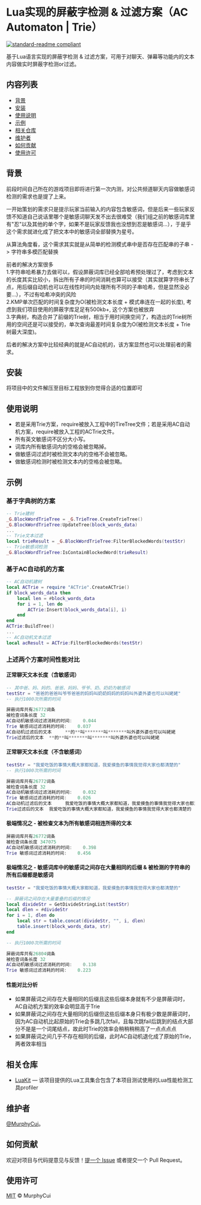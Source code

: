 # Lua实现的屏蔽字检测 & 过滤方案（AC Automaton | Trie）

[![standard-readme compliant](https://img.shields.io/badge/readme%20style-standard-brightgreen.svg?style=flat-square)](https://github.com/RichardLitt/standard-readme)

基于Lua语言实现的屏蔽字检测 & 过滤方案，可用于对聊天、弹幕等功能内的文本内容做实时屏蔽字检测or过滤。

## 内容列表

- [背景](#背景)
- [安装](#安装)
- [使用说明](#使用说明)
- [示例](#示例)
- [相关仓库](#相关仓库)
- [维护者](#维护者)
- [如何贡献](#如何贡献)
- [使用许可](#使用许可)

## 背景

前段时间自己所在的游戏项目即将进行第一次内测，对公共频道聊天内容做敏感词检测的需求也是提了上来。

一开始策划的需求只是提示玩家当前输入的内容包含敏感词，但是后来一些玩家反馈不知道自己说话里哪个是敏感词聊天发不出去很难受（我们组之前的敏感词库里有"忍"以及其他的单个字，如果不是玩家反馈我也没想到忍是敏感词...），于是乎这个需求就进化成了把文本中的敏感词全部替换为星号。

从算法角度看，这个需求其实就是从简单的检测模式串中是否存在匹配串的子串 -> 字符串多模匹配替换

前者的解决方案很多  
1.字符串哈希暴力去做可以，假设屏蔽词库已经全部哈希预处理过了，考虑到文本的长度其实比较小，拆出所有子串的时间消耗也算可以接受（其实就算字符串长了点，用后缀自动机也可以在线性时间内处理所有不同的子串哈希，但是显然没必要...），不过有哈希冲突的风险  
2.KMP单次匹配的时间复杂度为O(被检测文本长度 + 模式串连在一起的长度), 考虑到我们项目使用的屏蔽字库足足有500kb+, 这个方案也被放弃  
3.字典树，构造合并了前缀的Trie树，相当于用时间换空间了，构造出的Trie树所用的空间还是可以接受的，单次查询最差时间复杂度为O(被检测文本长度 + Trie树最大深度)。  

后者的解决方案中比较经典的就是AC自动机的，该方案显然也可以处理前者的需求。

## 安装

将项目中的文件解压至目标工程放到你觉得合适的位置即可

## 使用说明

- 若是采用Trie方案，require被放入工程中的TireTree文件；若是采用AC自动机方案，require被放入工程的ACTrie文件。
- 所有英文敏感词不区分大小写。
- 词库内所有敏感词内的空格会被忽略掉。
- 做敏感词过滤时被检测文本内的空格不会被忽略。
- 做敏感词检测时被检测文本内的空格会被忽略。

## 示例
### 基于字典树的方案

```lua
-- Trie建树
_G.BlockWordTrieTree = _G.TrieTree.CreateTrieTree()
_G.BlockWordTrieTree:UpdateTree(block_words_data)
...
-- Trie文本过滤
local trieResult = _G.BlockWordTrieTree:FilterBlockedWords(testStr)
-- Trie敏感词检测
_G.BlockWordTrieTree:IsContainBlockedWord(trieResult)
```
### 基于AC自动机的方案

```lua
-- AC自动机建树
local ACTrie = require "ACTrie".CreateACTrie()
if block_words_data then
    local len = #block_words_data
    for i = 1, len do
        ACTrie:Insert(block_words_data[i], i)
    end
end
ACTrie:BuildTree()
...
-- AC自动机文本过滤
local acResult = ACTrie:FilterBlockedWords(testStr)
```

### 上述两个方案时间性能对比
#### 正常聊天文本长度（含敏感词）

```lua
-- 其中爸、妈、妈的、爸爸、妈妈、爷爷、奶、奶奶为敏感词
testStr = "爸爸的爸爸叫爷爷爸爸的妈妈叫奶奶妈妈的妈妈叫外婆外婆也可以叫姥姥"
-- 执行1000次所需的时间

屏蔽词库共有26772词条
被检查词条长度	32
AC自动机敏感词过滤消耗的时间: 	0.044
Trie 敏感词过滤消耗的时间: 	0.037
AC自动机过滤后的文本 	**的**叫*******叫*******叫外婆外婆也可以叫姥姥
Trie过滤后的文本 	**的**叫*******叫*******叫外婆外婆也可以叫姥姥
```

#### 正常聊天文本长度（不含敏感词）

```lua
testStr = "我爱吃饭的事情大概大家都知道，我爱摸鱼的事情我觉得大家也都清楚的"
-- 执行1000次所需的时间

屏蔽词库共有26772词条
被检查词条长度	32
AC自动机敏感词过滤消耗的时间: 	0.032
Trie 敏感词过滤消耗的时间: 	0.026
AC自动机过滤后的文本 	我爱吃饭的事情大概大家都知道，我爱摸鱼的事情我觉得大家也都清楚的
Trie过滤后的文本 	我爱吃饭的事情大概大家都知道，我爱摸鱼的事情我觉得大家也都清楚的
```

#### 极端情况之 - 被检查文本为所有敏感词相连所得的文本
```lua
屏蔽词库共有26772词条
被检查词条长度	347075
AC自动机敏感词过滤消耗的时间: 	0.398
Trie 敏感词过滤消耗的时间: 	0.456
```


#### 极端情况之 - 敏感词库中的敏感词之间存在大量相同的后缀 & 被检测的字符串的所有后缀都是敏感词
```lua
testStr = "我爱吃饭的事情大概大家都知道，我爱摸鱼的事情我觉得大家也都清楚的"

-- 屏蔽词之间存在大量重叠的后缀的情况
local divideStr = GetDivideStringList(testStr)
local dlen = #divideStr
for i = 1, dlen do
    local str = table.concat(divideStr, "", i, dlen)
    table.insert(block_words_data, str)
end

-- 执行1000次所需的时间

屏蔽词库共有26804词条
被检查词条长度	32
AC自动机敏感词过滤消耗的时间: 	0.138
Trie 敏感词过滤消耗的时间: 	0.223
```

#### 性能对比分析

- 如果屏蔽词之间存在大量相同的后缀且这些后缀本身就有不少是屏蔽词时，AC自动机方案的效率会明显高于Trie
- 如果屏蔽词之间存在大量相同的后缀但这些后缀本身只有极少数是屏蔽词时，因为AC自动机比起原始的Trie会多跳几次fail，且每次跳fail后跳到的结点大部分不是是一个词尾结点，故此时Trie的效率会稍稍稍稍高了一点点点点
- 如果屏蔽词之间几乎不存在相同的后缀，此时AC自动机退化成了原始的Trie，两者效率相当

## 相关仓库

- [LuaKit](https://github.com/cooee/LuaKit) — 该项目提供的Lua工具集合包含了本项目测试使用的Lua性能检测工具profiler

## 维护者

[@MurphyCui](https://github.com/CMurphyc)。

## 如何贡献

欢迎对项目与代码提意见与反馈！[提一个 Issue](https://github.com/CMurphyc/ACTrie/issues/new) 或者提交一个 Pull Request。


## 使用许可

[MIT](LICENSE) © MurphyCui
